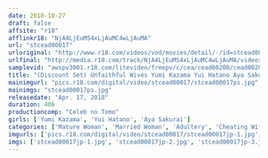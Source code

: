 ```yaml
---
date: 2018-10-27
draft: false
affsite: "r18"
afflinkr18: "NjA4LjEuMS4xLjAuMC4wLjAuMA"
url: "stcead00017"
urloriginal: "http://www.r18.com/videos/vod/movies/detail/-/id=stcead00017"
urlfinal: "http://media.r18.com/track/NjA4LjEuMS4xLjAuMC4wLjAuMA/videos/vod/movies/detail/-/id=stcead00017"
samplevid: "awspv3001.r18.com/litevideo/freepv/c/cea/cead00200/cead00200_dmb_w.mp4"
title: "(Discount Set) Unfaithful Wives Yumi Kazama Yui Hatano Aya Sakurai"
mainimgurl: "pics.r18.com/digital/video/stcead00017/stcead00017ps.jpg"
mainimgs: "stcead00017ps.jpg"
releasedate: "Apr. 17, 2018"
duration: 406
productioncomp: "Celeb no Tomo"
girls: ['Yumi Kazama', 'Yui Hatano', 'Aya Sakurai']
categories: ['Mature Woman', 'Married Woman', 'Adultery', 'Cheating Wife', 'Creampie', 'Hi-Def', 'Set Items']
imgurls: ['pics.r18.com/digital/video/stcead00017/stcead00017jp-1.jpg', 'pics.r18.com/digital/video/stcead00017/stcead00017jp-2.jpg', 'pics.r18.com/digital/video/stcead00017/stcead00017jp-3.jpg', 'pics.r18.com/digital/video/stcead00017/stcead00017jp-4.jpg', 'pics.r18.com/digital/video/stcead00017/stcead00017jp-5.jpg', 'pics.r18.com/digital/video/stcead00017/stcead00017jp-6.jpg', 'pics.r18.com/digital/video/stcead00017/stcead00017jp-7.jpg', 'pics.r18.com/digital/video/stcead00017/stcead00017jp-8.jpg', 'pics.r18.com/digital/video/stcead00017/stcead00017jp-9.jpg', 'pics.r18.com/digital/video/stcead00017/stcead00017jp-10.jpg', 'pics.r18.com/digital/video/stcead00017/stcead00017jp-11.jpg', 'pics.r18.com/digital/video/stcead00017/stcead00017jp-12.jpg', 'pics.r18.com/digital/video/stcead00017/stcead00017jp-13.jpg', 'pics.r18.com/digital/video/stcead00017/stcead00017jp-14.jpg', 'pics.r18.com/digital/video/stcead00017/stcead00017jp-15.jpg', 'pics.r18.com/digital/video/stcead00017/stcead00017jp-16.jpg', 'pics.r18.com/digital/video/stcead00017/stcead00017jp-17.jpg', 'pics.r18.com/digital/video/stcead00017/stcead00017jp-18.jpg', 'pics.r18.com/digital/video/stcead00017/stcead00017jp-19.jpg', 'pics.r18.com/digital/video/stcead00017/stcead00017jp-20.jpg']
imgs: ['stcead00017jp-1.jpg', 'stcead00017jp-2.jpg', 'stcead00017jp-3.jpg', 'stcead00017jp-4.jpg', 'stcead00017jp-5.jpg', 'stcead00017jp-6.jpg', 'stcead00017jp-7.jpg', 'stcead00017jp-8.jpg', 'stcead00017jp-9.jpg', 'stcead00017jp-10.jpg', 'stcead00017jp-11.jpg', 'stcead00017jp-12.jpg', 'stcead00017jp-13.jpg', 'stcead00017jp-14.jpg', 'stcead00017jp-15.jpg', 'stcead00017jp-16.jpg', 'stcead00017jp-17.jpg', 'stcead00017jp-18.jpg', 'stcead00017jp-19.jpg', 'stcead00017jp-20.jpg']
---
```


